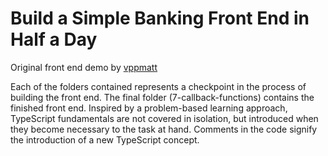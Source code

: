 # Build a Simple Banking Front End in Half a Day

Original front end demo by [vppmatt](https://github.com/vppmatt)

Each of the folders contained represents a checkpoint in the process of building the front end. The final folder (7-callback-functions) contains the finished front end.
Inspired by a problem-based learning approach, TypeScript fundamentals are not covered in isolation, but introduced when they become necessary to the task at hand.
Comments in the code signify the introduction of a new TypeScript concept.


